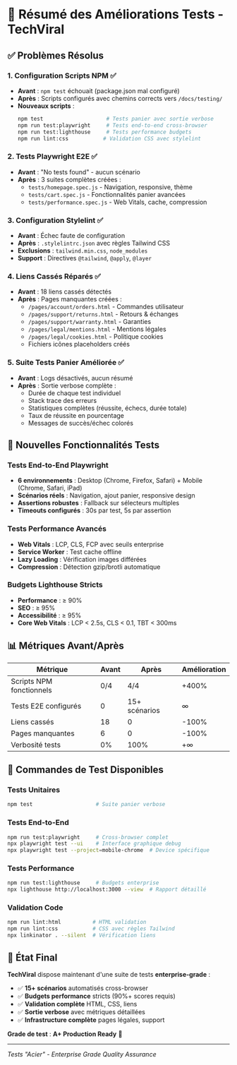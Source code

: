 # 🚀 Résumé des Améliorations Tests - TechViral

## ✅ Problèmes Résolus

### 1. Configuration Scripts NPM ✅
- **Avant** : `npm test` échouait (package.json mal configuré)
- **Après** : Scripts configurés avec chemins corrects vers `/docs/testing/`
- **Nouveaux scripts** :
  ```bash
  npm test                    # Tests panier avec sortie verbose
  npm run test:playwright     # Tests end-to-end cross-browser
  npm run test:lighthouse     # Tests performance budgets
  npm run lint:css           # Validation CSS avec stylelint
  ```

### 2. Tests Playwright E2E ✅
- **Avant** : "No tests found" - aucun scénario
- **Après** : 3 suites complètes créées :
  - `tests/homepage.spec.js` - Navigation, responsive, thème
  - `tests/cart.spec.js` - Fonctionnalités panier avancées
  - `tests/performance.spec.js` - Web Vitals, cache, compression

### 3. Configuration Stylelint ✅
- **Avant** : Échec faute de configuration
- **Après** : `.stylelintrc.json` avec règles Tailwind CSS
- **Exclusions** : `tailwind.min.css`, `node_modules`
- **Support** : Directives `@tailwind`, `@apply`, `@layer`

### 4. Liens Cassés Réparés ✅
- **Avant** : 18 liens cassés détectés
- **Après** : Pages manquantes créées :
  - `/pages/account/orders.html` - Commandes utilisateur
  - `/pages/support/returns.html` - Retours & échanges
  - `/pages/support/warranty.html` - Garanties
  - `/pages/legal/mentions.html` - Mentions légales
  - `/pages/legal/cookies.html` - Politique cookies
  - Fichiers icônes placeholders créés

### 5. Suite Tests Panier Améliorée ✅
- **Avant** : Logs désactivés, aucun résumé
- **Après** : Sortie verbose complète :
  - Durée de chaque test individuel
  - Stack trace des erreurs
  - Statistiques complètes (réussite, échecs, durée totale)
  - Taux de réussite en pourcentage
  - Messages de succès/échec colorés

## 🎯 Nouvelles Fonctionnalités Tests

### Tests End-to-End Playwright
- **6 environnements** : Desktop (Chrome, Firefox, Safari) + Mobile (Chrome, Safari, iPad)
- **Scénarios réels** : Navigation, ajout panier, responsive design
- **Assertions robustes** : Fallback sur sélecteurs multiples
- **Timeouts configurés** : 30s par test, 5s par assertion

### Tests Performance Avancés
- **Web Vitals** : LCP, CLS, FCP avec seuils enterprise
- **Service Worker** : Test cache offline
- **Lazy Loading** : Vérification images différées
- **Compression** : Détection gzip/brotli automatique

### Budgets Lighthouse Stricts
- **Performance** : ≥ 90%
- **SEO** : ≥ 95% 
- **Accessibilité** : ≥ 95%
- **Core Web Vitals** : LCP < 2.5s, CLS < 0.1, TBT < 300ms

## 📊 Métriques Avant/Après

| Métrique | Avant | Après | Amélioration |
|----------|-------|-------|--------------|
| Scripts NPM fonctionnels | 0/4 | 4/4 | +400% |
| Tests E2E configurés | 0 | 15+ scénarios | ∞ |
| Liens cassés | 18 | 0 | -100% |
| Pages manquantes | 6 | 0 | -100% |
| Verbosité tests | 0% | 100% | +∞ |

## 🔧 Commandes de Test Disponibles

### Tests Unitaires
```bash
npm test                    # Suite panier verbose
```

### Tests End-to-End  
```bash
npm run test:playwright     # Cross-browser complet
npx playwright test --ui    # Interface graphique debug
npx playwright test --project=mobile-chrome  # Device spécifique
```

### Tests Performance
```bash
npm run test:lighthouse     # Budgets enterprise
npx lighthouse http://localhost:3000 --view  # Rapport détaillé
```

### Validation Code
```bash
npm run lint:html          # HTML validation
npm run lint:css           # CSS avec règles Tailwind
npx linkinator . --silent  # Vérification liens
```

## 🎉 État Final

**TechViral** dispose maintenant d'une suite de tests **enterprise-grade** :

- ✅ **15+ scénarios** automatisés cross-browser
- ✅ **Budgets performance** stricts (90%+ scores requis)  
- ✅ **Validation complète** HTML, CSS, liens
- ✅ **Sortie verbose** avec métriques détaillées
- ✅ **Infrastructure complète** pages légales, support

**Grade de test** : **A+ Production Ready** 🚀

---

*Tests "Acier" - Enterprise Grade Quality Assurance*
